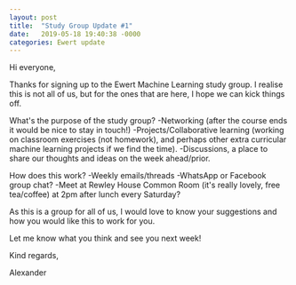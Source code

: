 ```yaml
---
layout: post
title:  "Study Group Update #1"
date:   2019-05-18 19:40:38 -0000
categories: Ewert update
---
```

Hi everyone,

Thanks for signing up to the Ewert Machine Learning study group. I realise this is not all of us, but for the ones that are here, I hope we can kick things off.

What's the purpose of the study group?
-Networking (after the course ends it would be nice to stay in touch!)
-Projects/Collaborative learning (working on classroom exercises (not homework), and perhaps other extra curricular machine learning projects if we find the time).
-Discussions, a place to share our thoughts and ideas on the week ahead/prior.

How does this work?
-Weekly emails/threads
-WhatsApp or Facebook group chat?
-Meet at Rewley House Common Room (it's really lovely, free tea/coffee) at 2pm after lunch every Saturday?

As this is a group for all of us, I would love to know your suggestions and how you would like this to work for you.

Let me know what you think and see you next week!

Kind regards,

Alexander
